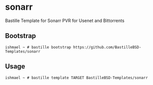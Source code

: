 # sonarr
Bastille Template for Sonarr PVR for Usenet and Bittorrents

## Bootstrap

```shell
ishmael ~ # bastille bootstrap https://github.com/BastilleBSD-Templates/sonarr
```

## Usage

```shell
ishmael ~ # bastille template TARGET BastilleBSD-Templates/sonarr
```
